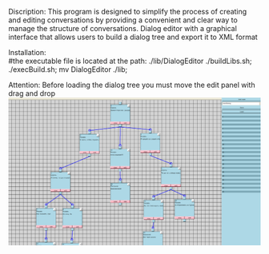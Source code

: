Discription:
This program is designed to simplify the process of creating and editing conversations by providing a convenient and clear way to manage the structure of conversations.
Dialog editor with a graphical interface that allows users to build a dialog tree and export it to XML format

Installation:  
#the executable file is located at the path: ./lib/DialogEditor
./buildLibs.sh;
./execBuild.sh;
mv DialogEditor ./lib;

Attention:
Before loading the dialog tree you must move the edit panel with drag and drop
![Screenshot1](dev3.png)
